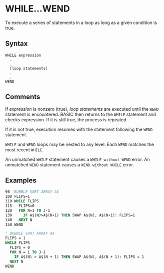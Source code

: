 # WHILE...WEND

To execute a series of statements in a loop as long as a given condition is true.

## Syntax

```text
WHILE expression
  .
  .
  [loop statements]
  .
  .
WEND 
```

## Comments

If *expression* is nonzero (true), *loop statements* are executed until the `WEND` statement is encountered. BASIC then returns to the `WHILE` statement and checks expression. If it is still true, the process is repeated.

If it is not true, execution resumes with the statement following the `WEND` statement.

`WHILE` and `WEND` loops may be nested to any level. Each `WEND` matches the most recent `WHILE`.

An unmatched `WHILE` statement causes a `WHILE without WEND` error. An unmatched `WEND` statement causes a `WEND without WHILE` error.

## Examples

```vb
90 'BUBBLE SORT ARRAY A$
100 FLIPS=1
110 WHILE FLIPS
115   FLIPS=0
120   FOR N=1 TO J-1
130     IF A$(N)>A$(N+1) THEN SWAP A$(N), A$(N+1): FLIPS=1
140   NEXT N
150 WEND
```

```vb
' BUBBLE SORT ARRAY A$
FLIPS = 1
WHILE FLIPS
  FLIPS = 0
  FOR N = 1 TO J-1
    IF A$(N) > A$(N + 1) THEN SWAP A$(N), A$(N + 1): FLIPS = 1
  NEXT N
WEND
```
